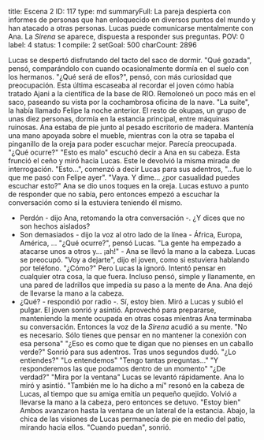 title:          Escena 2
ID:             117
type:           md
summaryFull:    La pareja despierta con informes de personas que han enloquecido en diversos puntos del mundo y han atacado a otras personas. Lucas puede comunicarse mentalmente con Ana. La *Sirena* se aparece, dispuesta a responder sus preguntas.
POV:            0
label:          4
status:         1
compile:        2
setGoal:        500
charCount:      2896


Lucas se despertó disfrutando del tacto del saco de dormir. "Qué gozada", pensó, comparándolo con cuando ocasionalmente dormía en el suelo con los hermanos.
"¿Qué será de ellos?", pensó, con más curiosidad que preocupación. Esta última escaseaba al recordar el joven cómo había tratado Ajani a la científica de la base de RIO.
Remoloneó un poco más en el saco, paseando su vista por la cochambrosa oficina de la nave. "La suite", la había llamado Felipe la noche anterior. El resto de okupas, un grupo de unas diez personas, dormía en la estancia principal, entre máquinas ruinosas.
Ana estaba de pie junto al pesado escritorio de madera. Mantenía una mano apoyada sobre el mueble, mientras con la otra se tapaba el pinganillo de la oreja para poder escuchar mejor.
Parecía preocupada.
"¿Qué ocurre?"
"Esto es malo" escuchó decir a Ana en su cabeza. Esta frunció el ceño y miró hacia Lucas. Este le devolvió la misma mirada de interrogación.
"Esto...", comenzó a decir Lucas para sus adentros, "...fue lo que me pasó con Felipe ayer".
"Vaya. Y dime... ¿por casualidad puedes escuchar esto?"
Ana se dio unos toques en la oreja. Lucas estuvo a punto de responder que no sabía, pero entonces empezó a escuchar la conversación como si la estuviera teniendo él mismo.
- Perdón - dijo Ana, retomando la otra conversación -. ¿Y dices que no son hechos aislados?
- Son demasiados - dijo la voz al otro lado de la línea - África, Europa, América, ...
"¿Qué ocurre?", pensó Lucas.
"La gente ha empezado a atacarse unos a otros y... ¡ah!" - Ana se llevó la mano a la cabeza. Lucas se preocupó.
"Voy a dejarte", dijo el joven, como si estuviera hablando por teléfono.
"¿Cómo?"
Pero Lucas la ignoró. Intentó pensar en cualquier otra cosa, la que fuera. Incluso pensó, simple y llanamente, en una pared de ladrillos que impedía su paso a la mente de Ana.
Ana dejó de llevarse la mano a la cabeza.
- ¿Qué? - respondió por radio -. Sí, estoy bien.
Miró a Lucas y subió el pulgar. El joven sonrió y asintió.
Aprovechó para prepararse, manteniendo la mente ocupada en otras cosas mientras Ana terminaba su conversación.
Entonces la voz de la *Sirena* acudió a su mente.
"No es necesario. Sólo tienes que pensar en no mantener la conexión con esa persona"
"¿Eso es como que te digan que no pienses en un caballo verde?"
Sonrió para sus adentros. Tras unos segundos dudó.
"¿Lo entiendes?"
"Lo entendemos"
"Tengo tantas preguntas..."
"Y responderemos las que podamos dentro de un momento"
"¿De verdad?"
"Mira por la ventana"
Lucas se levantó rápidamente. Ana lo miró y asintió.
"También me lo ha dicho a mí" resonó en la cabeza de Lucas, al tiempo que su amiga emitía un pequeño quejido. Volvió a llevarse la mano a la cabeza, pero entonces se detuvo. "Estoy bien"
Ambos avanzaron hasta la ventana de un lateral de la estancia.
Abajo, la chica de las visiones de Lucas permanecía de pie en medio del patio, mirando hacia ellos.
"Cuando puedan", sonrió.